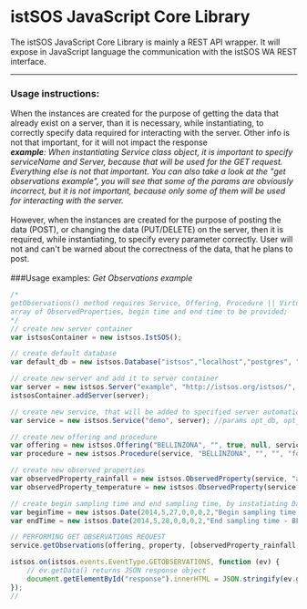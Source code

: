 # istSOS JavaScript Core Library

The istSOS JavaScript Core Library is mainly a REST API wrapper. 
It will expose in JavaScript language the communication with the istSOS WA REST interface.

---

### Usage instructions:
When the instances are created for the purpose of getting the data that already
exist on a server, than it is necessary, while instantiating, to correctly specify data required for
interacting with the server. Other info is not that important, for it will not impact the response<br/>
_**example**: When instantiating Service class object, it is important to specify serviceName and Server, 
because that will be used for the GET request. Everything else is not that important. You can also take
a look at the "get observations example", you will see that some of the params are obviously incorrect,
but it is not important, because only some of them will be used for interacting with the server._<br/>
<br/>
However, when the instances are created for the purpose of posting the data (POST), or changing the
data (PUT/DELETE) on the server, then it is required, while instantiating, to specify every parameter 
correctly. User will not and can't be warned about the correctness of the data, that he plans to post.
<br/>
<br/>
###Usage examples:
_Get Observations example_
```javascript
/*
getObservations() method requires Service, Offering, Procedure || VirtualProcedure, 
array of ObservedProperties, begin time and end time to be provided;
*/
// create new server container
var istsosContainer = new istsos.IstSOS();

// create default database
var default_db = new istsos.Database("istsos","localhost","postgres", "postgres", 5432);

// create new server and add it to server container
var server = new istsos.Server("example", "http://istsos.org/istsos/", defaultDb);
istsosContainer.addServer(server);

// create new service, that will be added to specified server automatically upon instatiation
var service = new istsos.Service("demo", server); //params opt_db, opt_config, opt_epsg are optional

// create new offering and procedure
var offering = new istsos.Offering("BELLINZONA", "", true, null, service);
var procedure = new istsos.Procedure(service, "BELLINZONA", "", "", "foi", 3857, 25,35,45, [], "insitu-fixed-point", "");)

// create new observed properties
var observedProperty_rainfall = new istsos.ObservedProperty(service, "air-rainfall", "urn:ogc:def:parameter:x-istsos:1.0:meteo:air:rainfall", "", null, null;
var observedProperty_temperature = new istsos.ObservedProperty(service, "air-temperature", "urn:ogc:def:parameter:x-istsos:1.0:meteo:air:temperature", "", null, null);

// create begin sampling time and end sampling time, by instatiating Date class objects
var beginTime = new istsos.Date(2014,5,27,0,0,0,2,"Begin sampling time - BELLINZONA");
var endTime = new istsos.Date(2014,5,28,0,0,0,2,"End sampling time - BELLINZONA");

// PERFORMING GET OBSERVATIONS REQUEST
service.getObservations(offering, property, [observedProperty_rainfall, observedProperty_temperature], beginTime, endTime);

istsos.on(istsos.events.EventType.GETOBSERVATIONS, function (ev) {
    // ev.getData() returns JSON response object
    document.getElementById("response").innerHTML = JSON.stringify(ev.getData(), null, 3);
});
// 
```
